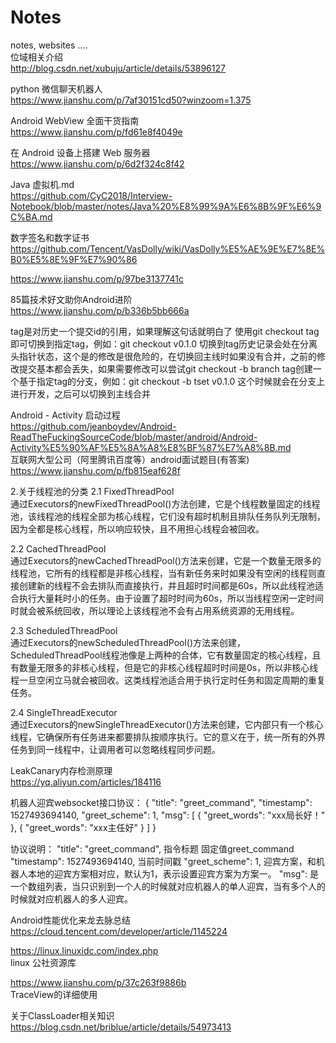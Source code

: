 # Notes
notes, websites ....  
位域相关介绍  
http://blog.csdn.net/xubuju/article/details/53896127


python 微信聊天机器人  
https://www.jianshu.com/p/7af30151cd50?winzoom=1.375


Android WebView 全面干货指南  
https://www.jianshu.com/p/fd61e8f4049e

在 Android 设备上搭建 Web 服务器  
https://www.jianshu.com/p/6d2f324c8f42


Java 虚拟机.md  
https://github.com/CyC2018/Interview-Notebook/blob/master/notes/Java%20%E8%99%9A%E6%8B%9F%E6%9C%BA.md

数字签名和数字证书  
https://github.com/Tencent/VasDolly/wiki/VasDolly%E5%AE%9E%E7%8E%B0%E5%8E%9F%E7%90%86

https://www.jianshu.com/p/97be3137741c  


85篇技术好文助你Android进阶  
https://www.jianshu.com/p/b336b5bb666a  
  
tag是对历史一个提交id的引用，如果理解这句话就明白了
使用git checkout tag即可切换到指定tag，例如：git checkout v0.1.0
切换到tag历史记录会处在分离头指针状态，这个是的修改是很危险的，在切换回主线时如果没有合并，之前的修改提交基本都会丢失，如果需要修改可以尝试git checkout -b branch tag创建一个基于指定tag的分支，例如：git checkout -b tset v0.1.0  这个时候就会在分支上进行开发，之后可以切换到主线合并  

Android - Activity 启动过程  
https://github.com/jeanboydev/Android-ReadTheFuckingSourceCode/blob/master/android/Android-Activity%E5%90%AF%E5%8A%A8%E8%BF%87%E7%A8%8B.md  
互联网大型公司（阿里腾讯百度等）android面试题目(有答案)  
https://www.jianshu.com/p/fb815eaf628f  

2.关于线程池的分类
2.1 FixedThreadPool  
通过Executors的newFixedThreadPool()方法创建，它是个线程数量固定的线程池，该线程池的线程全部为核心线程，它们没有超时机制且排队任务队列无限制，因为全都是核心线程，所以响应较快，且不用担心线程会被回收。  

2.2 CachedThreadPool  
通过Executors的newCachedThreadPool()方法来创建，它是一个数量无限多的线程池，它所有的线程都是非核心线程，当有新任务来时如果没有空闲的线程则直接创建新的线程不会去排队而直接执行，并且超时时间都是60s，所以此线程池适合执行大量耗时小的任务。由于设置了超时时间为60s，所以当线程空闲一定时间时就会被系统回收，所以理论上该线程池不会有占用系统资源的无用线程。  

2.3 ScheduledThreadPool  
通过Executors的newScheduledThreadPool()方法来创建，ScheduledThreadPool线程池像是上两种的合体，它有数量固定的核心线程，且有数量无限多的非核心线程，但是它的非核心线程超时时间是0s，所以非核心线程一旦空闲立马就会被回收。这类线程池适合用于执行定时任务和固定周期的重复任务。  

2.4 SingleThreadExecutor  
通过Executors的newSingleThreadExecutor()方法来创建，它内部只有一个核心线程，它确保所有任务进来都要排队按顺序执行。它的意义在于，统一所有的外界任务到同一线程中，让调用者可以忽略线程同步问题。   

LeakCanary内存检测原理   
https://yq.aliyun.com/articles/184116  



机器人迎宾websocket接口协议：
{
    "title": "greet_command",
    "timestamp": 1527493694140,
    "greet_scheme": 1,
    "msg": [
        {
            "greet_words": "xxx局长好！"
        },
        {
            "greet_words": "xxx主任好"
        }
    ]
}


协议说明：
"title": "greet_command",  指令标题  固定值greet_command
"timestamp": 1527493694140, 当前时间戳
"greet_scheme": 1,   迎宾方案，和机器人本地的迎宾方案相对应，默认为1，表示设置迎宾方案为方案一。
"msg": 是一个数组列表，当只识别到一个人的时候就对应机器人的单人迎宾，当有多个人的时候就对应机器人的多人迎宾。  

Android性能优化来龙去脉总结
https://cloud.tencent.com/developer/article/1145224     

https://linux.linuxidc.com/index.php  
linux 公社资源库  

https://www.jianshu.com/p/37c263f9886b  
TraceView的详细使用   

关于ClassLoader相关知识  
https://blog.csdn.net/briblue/article/details/54973413



